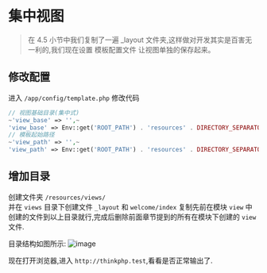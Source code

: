 # 集中视图

> 在 4.5 小节中我们复制了一遍 _layout 文件夹,这样做对开发其实是百害无一利的,我们现在设置 模板配置文件 让视图单独的保存起来。

## 修改配置

进入 `/app/config/template.php` 修改代码

~~~~ php
// 视图基础目录(集中式)
~'view_base' => '',~
'view_base' => Env::get('ROOT_PATH') . 'resources' . DIRECTORY_SEPARATOR . 'views' . DIRECTORY_SEPARATOR,
// 模板起始路径
~'view_path' => '',~
'view_path' => Env::get('ROOT_PATH') . 'resources' . DIRECTORY_SEPARATOR . 'views' . DIRECTORY_SEPARATOR
~~~~

## 增加目录

创建文件夹 `/resources/views/`  
并在 `views` 目录下创建文件 `_layout` 和 `welcome/index` 复制先前在模块 `view` 中创建的文件到以上目录就行,完成后删除前面章节提到的所有在模块下创建的 `view` 文件.

目录结构如图所示:
![image](https://box.kancloud.cn/fe290b5d617872168c07e10d7bea5eb7_273x329.png)

现在打开浏览器,进入 `http://thinkphp.test`,看看是否正常输出了.